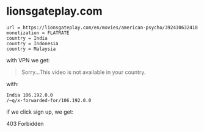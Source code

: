 # lionsgateplay.com

~~~
url = https://lionsgateplay.com/en/movies/american-psycho/392430632418
monetization = FLATRATE
country = India
country = Indonesia
country = Malaysia
~~~

with VPN we get:

> Sorry...This video is not available in your country.

with:

~~~
India 106.192.0.0
/~q/x-forwarded-for/106.192.0.0
~~~

if we click sign up, we get:

403 Forbidden
